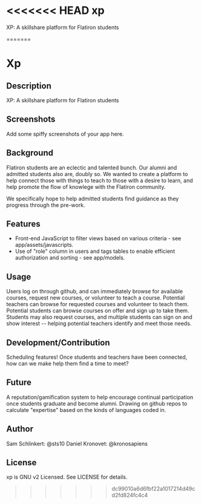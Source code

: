<<<<<<< HEAD
xp
==

XP: A skillshare platform for Flatiron students

=======
# Xp

## Description

XP: A skillshare platform for Flatiron students

## Screenshots

Add some spiffy screenshots of your app here.

## Background

Flatiron students are an eclectic and talented bunch. Our alumni and admitted students also are, doubly so. We wanted to create a platform to help connect those with things to teach to those with a desire to learn, and help promote the flow of knowlege with the Flatiron community.

We specifically hope to help admitted students find guidance as they progress through the pre-work.

## Features

* Front-end JavaScript to filter views based on various criteria - see app/assets/javascripts.
* Use of "role" column in users and tags tables to enable efficient authorization and sorting - see app/models.

## Usage

Users log on through github, and can immediately browse for available courses, request new courses, or volunteer to teach a course. Potential teachers can browse for requested courses and volunteer to teach them. Potential students can browse courses on offer and sign up to take them. Students may also request courses, and multiple students can sign on and show interest -- helping potential teachers identify and meet those needs.

## Development/Contribution

Scheduling features! Once students and teachers have been connected, how can we make help them find a time to meet?

## Future

A reputation/gamification system to help encourage continual participation once students graduate and become alumni. Drawing on github repos to calculate "expertise" based on the kinds of languages coded in.

## Author

Sam Schlinkert: @sts10
Daniel Kronovet: @kronosapiens

## License

xp is GNU v2 Licensed. See LICENSE for details.
>>>>>>> dc99010a6d6fbf22a1017214d49cd2fd824fc4c4
